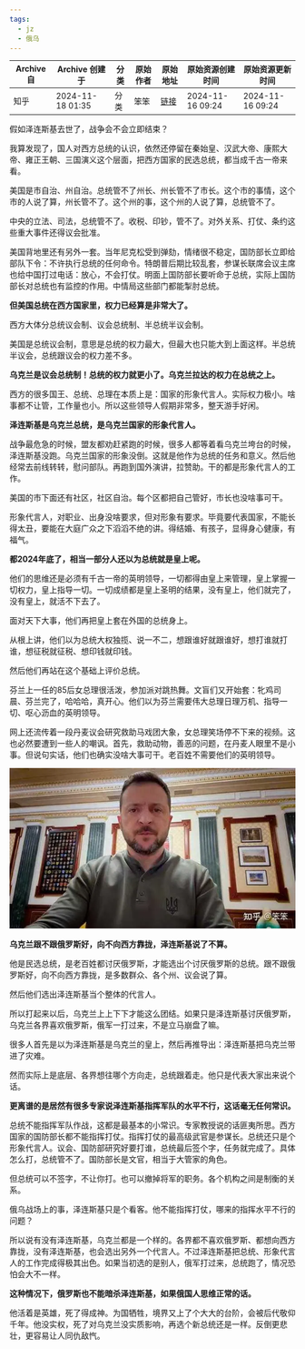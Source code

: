 ```yaml
---
tags:
  - jz
  - 俄乌
---
```


| Archive 自 | Archive 创建于      | 分类  | 原始作者 | 原始地址                                                              | 原始资源创建时间         | 原始资源更新时间         |
| --------- | ---------------- | --- | ---- | ----------------------------------------------------------------- | ---------------- | ---------------- |
| 知乎        | 2024-11-18 01:35 | 分类  | 笨笨   | [链接](https://www.zhihu.com/question/645251998/answer/33003089864) | 2024-11-16 09:24 | 2024-11-16 09:24 |

假如泽连斯基去世了，战争会不会立即结束？

我算发现了，国人对西方总统的认识，依然还停留在秦始皇、汉武大帝、康熙大帝、雍正王朝、三国演义这个层面，把西方国家的民选总统，都当成千古一帝来看。

美国是市自治、州自治。总统管不了州长、州长管不了市长。这个市的事情，这个市的人说了算，州长管不了。这个州的事，这个州的人说了算，总统管不了。

中央的立法、司法，总统管不了。收税、印钞，管不了。对外关系、打仗、条约这些重大事件还得议会批准。

美国背地里还有另外一套。当年尼克松受到弹劾，情绪很不稳定，国防部长立即给部队下令：不许执行总统的任何命令。特朗普后期比较乱套，参谋长联席会议主席也给中国打过电话：放心，不会打仗。明面上国防部长要听命于总统，实际上国防部长对总统也有监控的作用。中情局这些部门都能掣肘总统。

**但美国总统在西方国家里，权力已经算是非常大了。** 

西方大体分总统议会制、议会总统制、半总统半议会制。

美国是总统议会制，意思是总统的权力最大，但最大也只能大到上面这样。半总统半议会，总统跟议会的权力差不多。

**乌克兰是议会总统制！总统的权力就更小了。乌克兰拉达的权力在总统之上。** 

西方的很多国王、总统、总理在本质上是：国家的形象代言人。实际权力极小。啥事都不让管，工作量也小。所以这些领导人假期非常多，整天游手好闲。

**泽连斯基是乌克兰总统，是乌克兰国家的形象代言人。** 

战争最危急的时候，盟友都劝赶紧跑的时候，很多人都等着看乌克兰垮台的时候，泽连斯基没跑。乌克兰国家的形象没倒。这就是他作为总统的任务和意义。然后他经常去前线转转，慰问部队。再跑到国外演讲，拉赞助。干的都是形象代言人的工作。

美国的市下面还有社区，社区自治。每个区都把自己管好，市长也没啥事可干。

形象代言人，对职业、出身没啥要求，但对形象有要求。毕竟要代表国家，不能长得太丑，要能在大庭广众之下滔滔不绝的讲。得结婚、有孩子，显得身心健康，有福气。

**都2024年底了，相当一部分人还以为总统就是皇上呢。** 

他们的思维还是必须有千古一帝的英明领导，一切都得由皇上来管理，皇上掌握一切权力，皇上指导一切。一切成绩都是皇上圣明的结果，没有皇上，他们就完了，没有皇上，就活不下去了。

面对天下大事，他们再把皇上套在外国的总统身上。

从根上讲，他们以为总统大权独揽、说一不二，想跟谁好就跟谁好，想打谁就打谁，想征税就征税、想印钱就印钱。

然后他们再站在这个基础上评价总统。

芬兰上一任的85后女总理很活泼，参加派对跳热舞。文盲们又开始套：牝鸡司晨、芬兰完了，哈哈哈，真开心。他们以为芬兰需要伟大总理日理万机、指导一切、呕心沥血的英明领导。

网上还流传着一段丹麦议会研究救助马戏团大象，女总理笑场停不下来的视频。这也必然要遭到一些人的嘲讽。首先，救助动物，善恶的问题，在丹麦人眼里不是小事。但说句实话，他们也确实没啥大事可干。老百姓不需要他们的英明领导。

![](assets/1b6e44c2d62e94560277530a74b6c11d_MD5-1.webp)

**乌克兰跟不跟俄罗斯好，向不向西方靠拢，泽连斯基说了不算。** 

他是民选总统，是老百姓都讨厌俄罗斯，才能选出个讨厌俄罗斯的总统。跟不跟俄罗斯好，向不向西方靠拢，是多数群众、各个州、议会说了算。

然后他们选出泽连斯基当个整体的代言人。

所以打起来以后，乌克兰上上下下才能这么团结。如果只是泽连斯基讨厌俄罗斯，乌克兰各界喜欢俄罗斯，俄军一打过来，不是立马崩盘了嘛。

很多人首先是以为泽连斯基是乌克兰的皇上，然后再推导出：泽连斯基把乌克兰带进了灾难。

然而实际上是底层、各界想往哪个方向走，总统跟着走。他只是代表大家出来说个话。

**更离谱的是居然有很多专家说泽连斯基指挥军队的水平不行，这话毫无任何常识。** 

总统不能指挥军队作战，这都是最基本的小常识。专家教授说的话匪夷所思。西方国家的国防部长都不能指挥打仗。指挥打仗的最高级武官是参谋长。总统还只是个形象代言人。议会、国防部研究好要打谁，总统最后签个字，任务就完成了。具体怎么打，总统管不了。国防部长是文官，相当于大管家的角色。

但总统可以不签字，不让你打。也可以撤掉将军的职务。各个机构之间是制衡的关系。

俄乌战场上的事，泽连斯基只是个看客。他不能指挥打仗，哪来的指挥水平不行的问题？

所以说有没有泽连斯基，乌克兰都是一个样的。各界都不喜欢俄罗斯、都想向西方靠拢，没有泽连斯基，也会选出另外一个代言人。不过泽连斯基把总统、形象代言人的工作完成得极其出色。如果当初选的是别人，俄军打过来，总统跑了，情况恐怕会大不一样。

**这种情况下，俄罗斯也不能暗杀泽连斯基，如果俄国人思维正常的话。** 

他活着是英雄，死了得成神。为国牺牲，境界又上了个大大的台阶，会被后代敬仰千年。他没实权，死了对乌克兰没实质影响，再选个新总统还是一样。反倒更悲壮，更容易让人同仇敌忾。